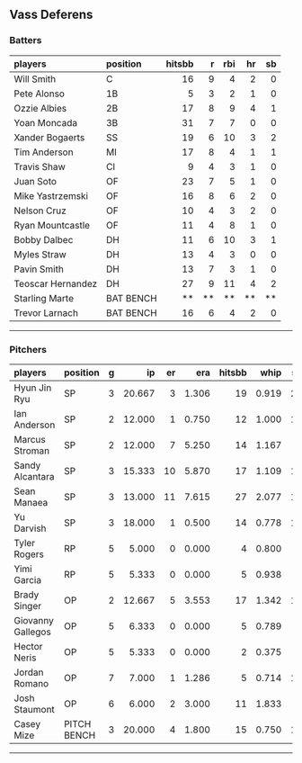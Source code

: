 ## Vass Deferens

### Batters

 
|players           |position  | hitsbb|  r| rbi| hr| sb| 
|:-----------------|:---------|------:|--:|---:|--:|--:| 
|Will Smith        |C         |     16|  9|   4|  2|  0| 
|Pete Alonso       |1B        |      5|  3|   2|  1|  0| 
|Ozzie Albies      |2B        |     17|  8|   9|  4|  1| 
|Yoan Moncada      |3B        |     31|  7|   7|  0|  0| 
|Xander Bogaerts   |SS        |     19|  6|  10|  3|  2| 
|Tim Anderson      |MI        |     17|  8|   4|  1|  1| 
|Travis Shaw       |CI        |      9|  4|   3|  1|  0| 
|Juan Soto         |OF        |     23|  7|   5|  1|  0| 
|Mike Yastrzemski  |OF        |     16|  8|   6|  2|  0| 
|Nelson Cruz       |OF        |     10|  4|   3|  2|  0| 
|Ryan Mountcastle  |OF        |     11|  4|   8|  1|  0| 
|Bobby Dalbec      |DH        |     11|  6|  10|  3|  1| 
|Myles Straw       |DH        |     13|  4|   3|  0|  0| 
|Pavin Smith       |DH        |     13|  7|   3|  1|  0| 
|Teoscar Hernandez |DH        |     27|  9|  11|  4|  2| 
|Starling Marte    |BAT BENCH |     **| **|  **| **| **| 
|Trevor Larnach    |BAT BENCH |     16|  6|   4|  2|  0| 


* * *

### Pitchers

 
|players           |position    |  g|     ip| er|   era| hitsbb|  whip| so|  w| sv| 
|:-----------------|:-----------|--:|------:|--:|-----:|------:|-----:|--:|--:|--:| 
|Hyun Jin Ryu      |SP          |  3| 20.667|  3| 1.306|     19| 0.919| 20|  2|  0| 
|Ian Anderson      |SP          |  2| 12.000|  1| 0.750|     12| 1.000| 10|  2|  0| 
|Marcus Stroman    |SP          |  2| 12.000|  7| 5.250|     14| 1.167|  9|  0|  0| 
|Sandy Alcantara   |SP          |  3| 15.333| 10| 5.870|     17| 1.109| 16|  1|  0| 
|Sean Manaea       |SP          |  3| 13.000| 11| 7.615|     27| 2.077| 11|  0|  0| 
|Yu Darvish        |SP          |  3| 18.000|  1| 0.500|     14| 0.778| 17|  2|  0| 
|Tyler Rogers      |RP          |  5|  5.000|  0| 0.000|      4| 0.800|  3|  0|  3| 
|Yimi Garcia       |RP          |  5|  5.333|  0| 0.000|      5| 0.938|  5|  1|  3| 
|Brady Singer      |OP          |  2| 12.667|  5| 3.553|     17| 1.342| 13|  1|  0| 
|Giovanny Gallegos |OP          |  5|  6.333|  0| 0.000|      5| 0.789|  8|  0|  0| 
|Hector Neris      |OP          |  5|  5.333|  0| 0.000|      2| 0.375|  6|  0|  2| 
|Jordan Romano     |OP          |  7|  7.000|  1| 1.286|      5| 0.714| 14|  0|  0| 
|Josh Staumont     |OP          |  6|  6.000|  2| 3.000|     11| 1.833|  9|  0|  2| 
|Casey Mize        |PITCH BENCH |  3| 20.000|  4| 1.800|     15| 0.750| 17|  2|  0| 


* * *


